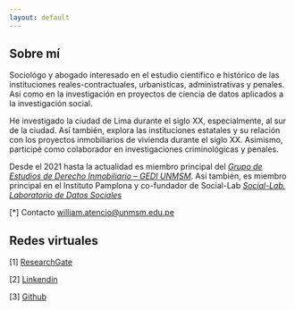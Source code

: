 ```yaml
---
layout: default
---
```


## Sobre mí

Sociológo y abogado interesado en el estudio científico e histórico de las instituciones reales-contractuales, urbanistícas, administrativas y penales. Así como en la investigación en proyectos de ciencia de datos aplicados a la investigación social. 

He investigado la ciudad de Lima durante el siglo XX, especialmente, al sur de la ciudad. Así también, explora las instituciones estatales y su relación con los proyectos inmobiliarios de vivienda durante el siglo XX. Asimismo, participé como colaborador en investigaciones criminológicas y penales. 

Desde el 2021 hasta la actualidad es miembro principal del *[Grupo de Estudios de Derecho Inmobiliario – GEDI UNMSM](https://www.facebook.com/GEDI.SanMarcos)*. Así también, es miembro principal en el Instituto Pamplona y co-fundador de Social-Lab *[Social-Lab. Laboratorio de Datos Sociales](https://www.facebook.com/people/Social-Lab/100092960187270/)*

[*] Contacto william.atencio@unmsm.edu.pe

## Redes virtuales
[1] [ResearchGate](https://www.researchgate.net/profile/William-Atencio-Becerra/research)

[2] [Linkendin](https://linkedin.com/)

[3] [Github](https://github.com/actio1680)



